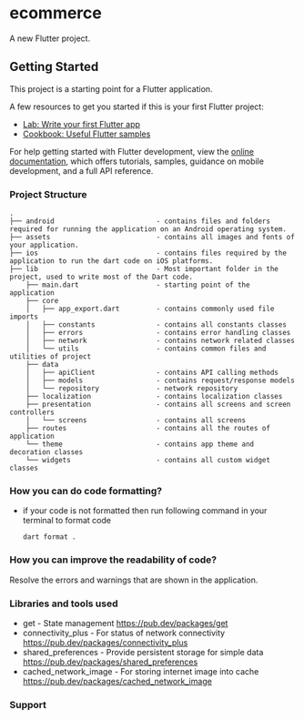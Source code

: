# ecommerce

A new Flutter project.

## Getting Started

This project is a starting point for a Flutter application.

A few resources to get you started if this is your first Flutter project:

- [Lab: Write your first Flutter app](https://docs.flutter.dev/get-started/codelab)
- [Cookbook: Useful Flutter samples](https://docs.flutter.dev/cookbook)

For help getting started with Flutter development, view the
[online documentation](https://docs.flutter.dev/), which offers tutorials,
samples, guidance on mobile development, and a full API reference.

### Project Structure

```
.
├── android                         - contains files and folders required for running the application on an Android operating system.
├── assets                          - contains all images and fonts of your application.
├── ios                             - contains files required by the application to run the dart code on iOS platforms.
├── lib                             - Most important folder in the project, used to write most of the Dart code.
    ├── main.dart                   - starting point of the application
    ├── core
    │   ├── app_export.dart         - contains commonly used file imports 
    │   ├── constants               - contains all constants classes
    │   ├── errors                  - contains error handling classes                  
    │   ├── network                 - contains network related classes
    │   └── utils                   - contains common files and utilities of project
    ├── data
    │   ├── apiClient               - contains API calling methods 
    │   ├── models                  - contains request/response models 
    │   └── repository              - network repository
    ├── localization                - contains localization classes
    ├── presentation                - contains all screens and screen controllers
    │   └── screens                 - contains all screens
    ├── routes                      - contains all the routes of application
    └── theme                       - contains app theme and decoration classes
    └── widgets                     - contains all custom widget classes
```

### How you can do code formatting?

- if your code is not formatted then run following command in your terminal to format code
  ```
  dart format .
  ```

### How you can improve the readability of code?

Resolve the errors and warnings that are shown in the application.

### Libraries and tools used


- get - State management
  https://pub.dev/packages/get
- connectivity_plus - For status of network connectivity
  https://pub.dev/packages/connectivity_plus
- shared_preferences - Provide persistent storage for simple data
  https://pub.dev/packages/shared_preferences
- cached_network_image - For storing internet image into cache
  https://pub.dev/packages/cached_network_image
    
### Support